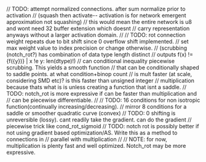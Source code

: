// TODO: attempt normalized connections. after sum normalize prior to activation
//       (squash then activate-- activation is for network emergent approximation not squashing)
//       this would mean the entire network is u8 and wont need 32 buffer extension which doesnt
//       carry representation anyways without a larger activation domain.
//
// TODO: rot connection weight repeats due to bit shift since 0 overflow shift implemented.
//       set max weight value to index precision or change otherwise.
//       (scrubbing (notch_rot?) has combination of data type length distinct
//       outputs f(x) != {f({y})} | x !e y: len(dtype)!)
//       can conditional inequality piecewise scrubbing. This yields a smooth function
//       that can be conditionally shaped to saddle points. at what condition+binop count
//       is mult faster (at scale, considering SMD etc)? is this faster than unsigned integer
//       multiplication because thats what is is unless creating a function that isnt a saddle.
// TODO: notch_rot is more expressive if can be faster than multiplication and 
//       can be piecewise differentiable.
//
// TODO: 16 conditions for non isotropic function(continually increasing/decreasing).
//       mirror 8 conditions for a saddle or smoother quadratic curve (convex)
// TODO: 0 shifting is unreversible (lossy). cant readily take the gradient. can do the gradient
//       piecewise trick like cond_rot_sigmoid
// TODO: notch rot is possibly better if not using gradient based optimization/AS. Write this as a method to connections in 
//       parallel with multiplication 
//
// NOTE: for now, multiplication is plenty fast and well optimized. Notch_rot may be more expressive.
